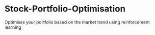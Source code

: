 # Stock-Portfolio-Optimisation
Optimises your portfolio based on the market trend using reinforcement learning
